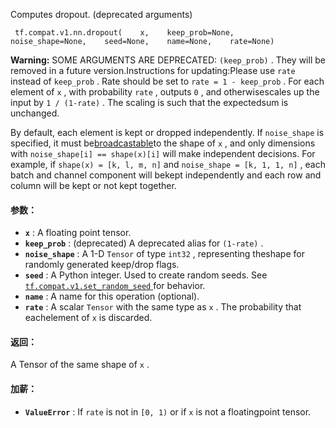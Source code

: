 Computes dropout. (deprecated arguments)

```
 tf.compat.v1.nn.dropout(    x,    keep_prob=None,    noise_shape=None,    seed=None,    name=None,    rate=None) 
```


**Warning:**  SOME ARGUMENTS ARE DEPRECATED:  `(keep_prob)` . They will be removed in a future version.Instructions for updating:Please use  `rate`  instead of  `keep_prob` . Rate should be set to  `rate = 1 - keep_prob` .
For each element of  `x` , with probability  `rate` , outputs  `0` , and otherwisescales up the input by  `1 / (1-rate)` . The scaling is such that the expectedsum is unchanged.

By default, each element is kept or dropped independently.  If  `noise_shape` is specified, it must be[broadcastable](http://docs.scipy.org/doc/numpy/user/basics.broadcasting.html)to the shape of  `x` , and only dimensions with  `noise_shape[i] == shape(x)[i]` will make independent decisions.  For example, if  `shape(x) = [k, l, m, n]` and  `noise_shape = [k, 1, 1, n]` , each batch and channel component will bekept independently and each row and column will be kept or not kept together.

#### 参数：
- **`x`** : A floating point tensor.
- **`keep_prob`** : (deprecated) A deprecated alias for  `(1-rate)` .
- **`noise_shape`** : A 1-D  `Tensor`  of type  `int32` , representing theshape for randomly generated keep/drop flags.
- **`seed`** : A Python integer. Used to create random seeds. See[ `tf.compat.v1.set_random_seed` ](https://tensorflow.google.cn/api_docs/python/tf/compat/v1/set_random_seed) for behavior.
- **`name`** : A name for this operation (optional).
- **`rate`** : A scalar  `Tensor`  with the same type as  `x` . The probability that eachelement of  `x`  is discarded.


#### 返回：
A Tensor of the same shape of  `x` .

#### 加薪：
- **`ValueError`** : If  `rate`  is not in  `[0, 1)`  or if  `x`  is not a floatingpoint tensor.
